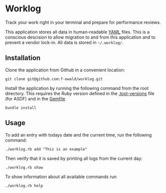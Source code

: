 # Worklog

Track your work right in your terminal and prepare for performance reviews.

This application stores all data in human-readable [YAML](https://yaml.org) files.
This is a conscious descision to allow migration to and from this application and to prevent a vendor lock-in. All data is stored in `~/.worklog/`.

## Installation

Clone the application from Github in a convenient location:

```shell
git clone git@github.com:f-ewald/worklog.git
```

Install the application by running the following command from the root directory. This requires the Ruby version defined in the [.tool-versions](.tool-versions) file (for ASDF) and in the [Gemfile](Gemfile)

```shell
bundle install
```

## Usage

To add an entry with todays date and the current time, run the following command:

```shell
./worklog.rb add "This is an example"
```

Then verify that it is saved by printing all logs from the current day:

```shell
./worklog.rb show
```

To show information about all available commands run

```shell
./worklog.rb help
```
